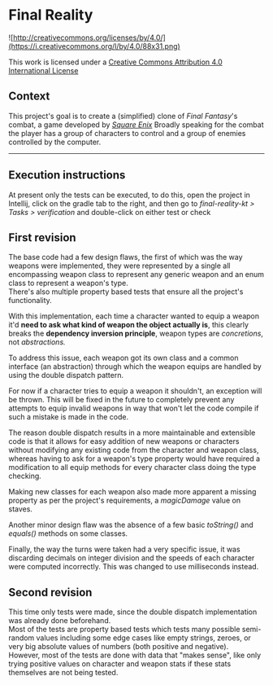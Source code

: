 Final Reality
=============

![http://creativecommons.org/licenses/by/4.0/](https://i.creativecommons.org/l/by/4.0/88x31.png)

This work is licensed under a
[Creative Commons Attribution 4.0 International License](http://creativecommons.org/licenses/by/4.0/)

Context
-------

This project's goal is to create a (simplified) clone of _Final Fantasy_'s combat, a game developed
by [_Square Enix_](https://www.square-enix.com)
Broadly speaking for the combat the player has a group of characters to control and a group of
enemies controlled by the computer.

---

Execution instructions
--------------

At present only the tests can be executed, to do this, open the project in Intellij, click on the
gradle tab to the right, and then go to *final-reality-kt > Tasks > verification* and double-click on either test or check

First revision
--------------

The base code had a few design flaws, the first of which was the way weapons were implemented, they were represented
by a single all encompassing weapon class to represent any generic weapon and an enum class to represent
a weapon's type. \
There's also multiple property based tests that ensure all the project's functionality.


With this implementation, each time a character wanted to equip a weapon it'd **need
to ask what kind of weapon the object actually is**, this clearly breaks the **dependency inversion principle**, weapon types are *concretions*, not *abstractions.*

To address this issue, each weapon got its own class and a common interface (an abstraction) through which
the weapon equips are handled by using the double dispatch pattern.

For now if a character tries to equip a weapon it shouldn't, an exception will be thrown. This will be fixed in the
future to completely prevent any attempts to equip invalid weapons in way that won't let the code compile if such a mistake is made in the code.

The reason double dispatch results in a more maintainable and extensible code is that it allows for easy
addition of new weapons or characters without modifying any existing code from the character and weapon class, whereas having to
ask for a weapon's type property would have required a modification to all equip methods for every character class doing the type checking.

Making new classes for each weapon also made more apparent a missing property as per the project's requirements, a *magicDamage* value on staves.


Another minor design flaw was the absence of a few basic *toString()* and *equals()* methods on some classes.

Finally, the way the turns were taken had a very specific issue, it was discarding decimals on integer 
division and the speeds of each character were computed incorrectly. This was changed to use milliseconds instead.  


Second revision
--------------------

This time only tests were made, since the double dispatch implementation was already done beforehand.\
Most of the tests are property based tests which tests many possible semi-random values including some edge cases like empty strings, zeroes, or very big absolute values of numbers (both positive and negative). \
However, most of the tests are done with data that "makes sense", like only trying positive values on character and weapon stats if these stats themselves are not being tested.